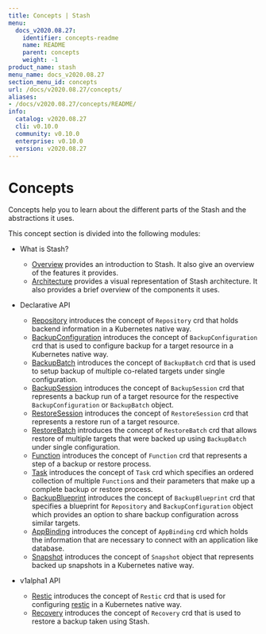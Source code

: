 ```yaml
---
title: Concepts | Stash
menu:
  docs_v2020.08.27:
    identifier: concepts-readme
    name: README
    parent: concepts
    weight: -1
product_name: stash
menu_name: docs_v2020.08.27
section_menu_id: concepts
url: /docs/v2020.08.27/concepts/
aliases:
- /docs/v2020.08.27/concepts/README/
info:
  catalog: v2020.08.27
  cli: v0.10.0
  community: v0.10.0
  enterprise: v0.10.0
  version: v2020.08.27
---
```


# Concepts

Concepts help you to learn about the different parts of the Stash and the abstractions it uses.

This concept section is divided into the following modules:

- What is Stash?
  - [Overview](/docs/v2020.08.27/concepts/what-is-stash/overview) provides an introduction to Stash. It also give an overview of the features it provides.
  - [Architecture](/docs/v2020.08.27/concepts/what-is-stash/architecture) provides a visual representation of Stash architecture. It also provides a brief overview of the components it uses.

- Declarative API
  - [Repository](/docs/v2020.08.27/concepts/crds/repository) introduces the concept of `Repository` crd that holds backend information in a Kubernetes native way.
  - [BackupConfiguration](/docs/v2020.08.27/concepts/crds/backupconfiguration) introduces the concept of `BackupConfiguration` crd that is used to configure backup for a target resource in a Kubernetes native way.
  - [BackupBatch](/docs/v2020.08.27/concepts/crds/backupbatch) introduces the concept of `BackupBatch` crd that is used to setup backup of multiple co-related targets under single configuration.
  - [BackupSession](/docs/v2020.08.27/concepts/crds/backupsession) introduces the concept of `BackupSession` crd that represents a backup run of a target resource for the respective `BackupConfiguration` or `BackupBatch` object.
  - [RestoreSession](/docs/v2020.08.27/concepts/crds/restoresession) introduces the concept of `RestoreSession` crd that represents a restore run of a target resource.
  - [RestoreBatch](/docs/v2020.08.27/concepts/crds/restorebatch) introduces the concept of `RestoreBatch` crd that allows restore of multiple targets that were backed up using `BackupBatch` under single configuration.
  - [Function](/docs/v2020.08.27/concepts/crds/function) introduces the concept of `Function` crd that represents a step of a backup or restore process.
  - [Task](/docs/v2020.08.27/concepts/crds/task) introduces the concept of `Task` crd which specifies an ordered collection of multiple `Function`s and their parameters that make up a complete backup or restore process.
  - [BackupBlueprint](/docs/v2020.08.27/concepts/crds/backupblueprint) introduces the concept of `BackupBlueprint` crd that specifies a blueprint for `Repository` and `BackupConfiguration` object which provides an option to share backup configuration across similar targets.
  - [AppBinding](/docs/v2020.08.27/concepts/crds/appbinding) introduces the concept of `AppBinding` crd which holds the information that are necessary to connect with an application like database.
  - [Snapshot](/docs/v2020.08.27/concepts/crds/snapshot) introduces the concept of `Snapshot` object that represents backed up snapshots in a Kubernetes native way.

- v1alpha1 API
  - [Restic](/docs/v2020.08.27/concepts/crds/v1alpha1/restic) introduces the concept of `Restic` crd that is used for configuring [restic](https://restic.net) in a Kubernetes native way.
  - [Recovery](/docs/v2020.08.27/concepts/crds/v1alpha1/recovery) introduces the concept of `Recovery` crd that is used to restore a backup taken using Stash.
